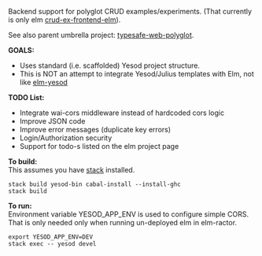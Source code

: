 
Backend support for polyglot CRUD examples/experiments. (That currently is only elm 
[crud-ex-frontend-elm](https://github.com/rpeszek/crud-ex-frontend-elm.git)).   

See also parent umbrella project: [typesafe-web-polyglot](https://github.com/rpeszek/typesafe-web-polyglot.git).

__GOALS:__
* Uses standard (i.e. scaffolded) Yesod project structure.  
* This is NOT an attempt to integrate Yesod/Julius templates with Elm, not like 
[elm-yesod](https://hackage.haskell.org/package/elm-yesod) 

__TODO List:__  

* Integrate wai-cors middleware instead of hardcoded cors logic
* Improve JSON code
* Improve error messages (duplicate key errors)
* Login/Authorization security
* Support for todo-s listed on the elm project page

__To build:__  
This assumes you have [stack](https://docs.haskellstack.org/en/stable/README/) installed.
```
stack build yesod-bin cabal-install --install-ghc
stack build
```

__To run:__  
Environment variable YESOD_APP_ENV is used to configure simple CORS. That is only needed only when running un-deployed elm in elm-ractor.
```
export YESOD_APP_ENV=DEV
stack exec -- yesod devel
```
